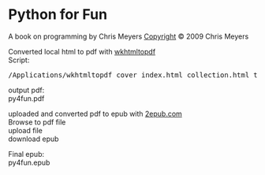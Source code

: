 <h1>Python for Fun</h1>
A book on programming by Chris Meyers
<a href="http://www.gnu.org/copyleft/copyleft.html">
Copyright</a> &copy; 2009 Chris Meyers</p>

Converted local html to pdf with <a href="http://code.google.com/p/wkhtmltopdf/">wkhtmltopdf</a>  
Script:   
<pre>
/Applications/wkhtmltopdf cover index.html collection.html toc lode/lode.html buckets/buckets.html tower/tower.html animal/animal.html gui/tkPhone.html gui/sqlPhone.html gui/wxPhone.html erlang/erlang.html erlang/erlang2.html forth/forth.html lisp/lisp.html prolog/intro.html prolog/prolog1.html prolog/prolog2.html prolog/prolog3.html huffman/huffman.html rtn/rtn.html sir/sir.html unicode/unicode.html logic/logic.html logic2/logic2.html mm/simulator.html mm/assembler.html mm/compiler.html sql/sql.html wave/wave.html py4fun.pdf
</pre>

output pdf:  
py4fun.pdf  

uploaded and converted pdf to epub with <a href="http://www.2epub.com/">2epub.com</a>  
Browse to pdf file  
upload file  
download epub  

Final epub:  
py4fun.epub  
